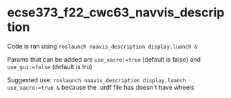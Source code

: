 # ecse373_f22_cwc63_navvis_description

Code is ran using `roslaunch naavis_description display.luanch &`

Params that can be added are `use_xacro:=true` (default is false) and `use_gui:=false` (default is tru)

Suggested use: `roslaunch naavis_description display.luanch use_xacro:=true &` because the .urdf file has doesn't have wheels

